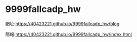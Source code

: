 # 9999fallcadp_hw

網址:https://40423221.github.io/9999fallcadp_hw/blog

簡報:https://40423221.github.io/9999fallcadp_hw/index.html
